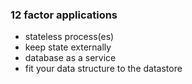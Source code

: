 ### 12 factor applications

 * stateless process(es)
 * keep state externally
 * database as a service
 * fit your data structure to the datastore